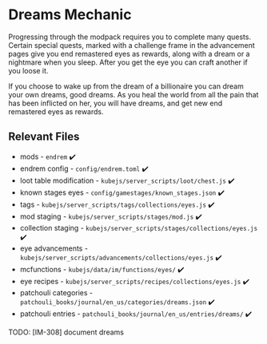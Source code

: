 # Dreams Mechanic

Progressing through the modpack requires you to complete many quests. Certain special quests, marked with a challenge frame in the advancement pages give you end remastered eyes as rewards, along with a dream or a nightmare when you sleep. After you get the eye you can craft another if you loose it.

If you choose to wake up from the dream of a billionaire you can dream your own dreams, good dreams. As you heal the world from all the pain that has been inflicted on her, you will have dreams, and get new end remastered eyes as rewards.

## Relevant Files

- mods - `endrem` ✔️
- endrem config - `config/endrem.toml` ✔️
- loot table modification - `kubejs/server_scripts/loot/chest.js` ✔️
- known stages eyes - `config/gamestages/known_stages.json` ✔️
- tags - `kubejs/server_scripts/tags/collections/eyes.js` ✔️
- mod staging - `kubejs/server_scripts/stages/mod.js` ✔️
- collection staging - `kubejs/server_scripts/stages/collections/eyes.js` ✔️
- eye advancements - `kubejs/server_scripts/advancements/collections/eyes.js` ✔️
- mcfunctions - `kubejs/data/im/functions/eyes/` ✔️
- eye recipes - `kubejs/server_scripts/recipes/collections/eyes.js` ✔️
- patchouli categories - `patchouli_books/journal/en_us/categories/dreams.json` ✔️
- patchouli entries - `patchouli_books/journal/en_us/entries/dreams/` ✔️

TODO: [IM-308] document dreams
